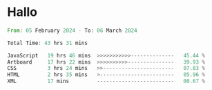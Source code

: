 # Hallo
<!--START_SECTION:waka-->

```rust
From: 05 February 2024 - To: 06 March 2024

Total Time: 43 hrs 31 mins

JavaScript   19 hrs 46 mins  >>>>>>>>>>>--------------   45.44 %
Artboard     17 hrs 22 mins  >>>>>>>>>>---------------   39.93 %
CSS          3 hrs 24 mins   >>-----------------------   07.83 %
HTML         2 hrs 35 mins   >------------------------   05.96 %
XML          17 mins         -------------------------   00.67 %
```

<!--END_SECTION:waka-->
